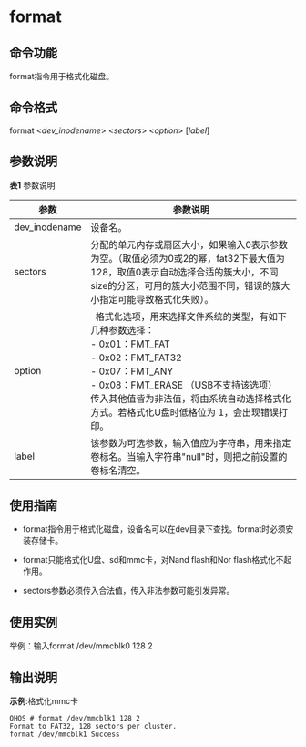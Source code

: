 # format


## 命令功能

format指令用于格式化磁盘。


## 命令格式

format &lt;_dev_inodename_&gt; &lt;_sectors_&gt; &lt;_option_&gt; [_label_]


## 参数说明

  **表1** 参数说明

| 参数 | 参数说明 | 
| -------- | -------- |
| dev_inodename | 设备名。 | 
| sectors | 分配的单元内存或扇区大小，如果输入0表示参数为空。（取值必须为0或2的幂，fat32下最大值为128，取值0表示自动选择合适的簇大小，不同size的分区，可用的簇大小范围不同，错误的簇大小指定可能导致格式化失败）。 | 
| option | &nbsp;&nbsp;格式化选项，用来选择文件系统的类型，有如下几种参数选择：<br/>-&nbsp;0x01：FMT_FAT<br/>-&nbsp;0x02：FMT_FAT32<br/>-&nbsp;0x07：FMT_ANY<br/>-&nbsp;0x08：FMT_ERASE&nbsp;（USB不支持该选项）<br/>传入其他值皆为非法值，将由系统自动选择格式化方式。若格式化U盘时低格位为&nbsp;1，会出现错误打印。 | 
| label | 该参数为可选参数，输入值应为字符串，用来指定卷标名。当输入字符串"null"时，则把之前设置的卷标名清空。 | 


## 使用指南

- format指令用于格式化磁盘，设备名可以在dev目录下查找。format时必须安装存储卡。

- format只能格式化U盘、sd和mmc卡，对Nand flash和Nor flash格式化不起作用。

- sectors参数必须传入合法值，传入非法参数可能引发异常。


## 使用实例

举例：输入format /dev/mmcblk0 128 2


## 输出说明

**示例**:格式化mmc卡

  
```
OHOS # format /dev/mmcblk1 128 2
Format to FAT32, 128 sectors per cluster.
format /dev/mmcblk1 Success 
```

